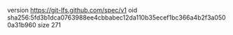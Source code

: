version https://git-lfs.github.com/spec/v1
oid sha256:5fd3b1dca0763988ee4cbbabec12da110b35ecef1bc366a4b2f3a0500a31b960
size 271
